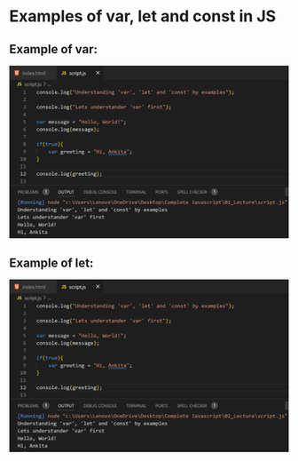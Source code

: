 # Examples of var, let and const in JS

## Example of var:

![Screenshot](i1.png)

## Example of let:

![Screenshot](i1.png)
